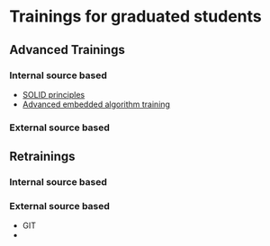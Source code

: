 #  Trainings for graduated students

## Advanced Trainings

### Internal source based
   - [SOLID principles](https://github.com/green-fox-academy/teaching-materials/tree/master/workshop/solid)
   - [Advanced embedded algorithm training](https://github.com/green-fox-academy/dijsktras-algorithm)

### External source based

## Retrainings

### Internal source based

### External source based
   - GIT 
   - 
